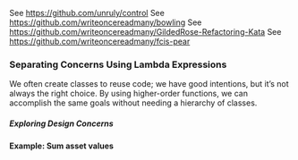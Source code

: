 See https://github.com/unruly/control
See https://github.com/writeoncereadmany/bowling
See https://github.com/writeoncereadmany/GildedRose-Refactoring-Kata
See https://github.com/writeoncereadmany/fcis-pear

### Separating Concerns Using Lambda Expressions

We often create classes to reuse code; we have good intentions, but it’s not always the right choice. By using higher-order functions, we can accomplish the same goals without needing a hierarchy of classes.

##### Exploring Design Concerns

**Example: Sum asset values**
